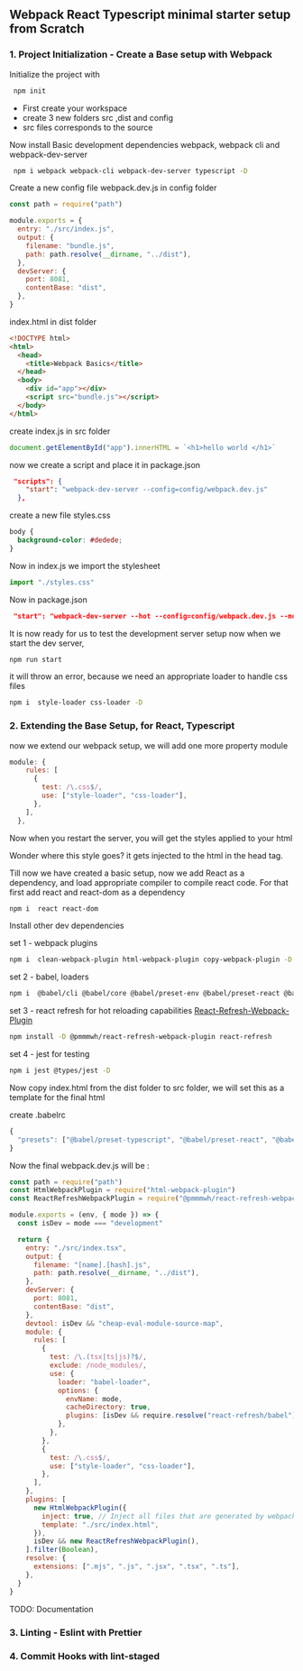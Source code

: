 ## Webpack React Typescript minimal starter setup from Scratch

### 1. Project Initialization - Create a Base setup with Webpack

Initialize the project with

```sh
 npm init
```

- First create your workspace
- create 3 new folders src ,dist and config
- src files corresponds to the source

Now install Basic development dependencies webpack, webpack cli and webpack-dev-server

```sh
 npm i webpack webpack-cli webpack-dev-server typescript -D
```

Create a new config file webpack.dev.js in config folder

```js
const path = require("path")

module.exports = {
  entry: "./src/index.js",
  output: {
    filename: "bundle.js",
    path: path.resolve(__dirname, "../dist"),
  },
  devServer: {
    port: 8081,
    contentBase: "dist",
  },
}
```

index.html in dist folder

```html
<!DOCTYPE html>
<html>
  <head>
    <title>Webpack Basics</title>
  </head>
  <body>
    <div id="app"></div>
    <script src="bundle.js"></script>
  </body>
</html>
```

create index.js in src folder

```javascript
document.getElementById("app").innerHTML = `<h1>hello world </h1>`
```

now we create a script and place it in package.json

```json
 "scripts": {
    "start": "webpack-dev-server --config=config/webpack.dev.js"
  },
```

create a new file styles.css

```css
body {
  background-color: #dedede;
}
```

Now in index.js we import the stylesheet

```javascript
import "./styles.css"
```

Now in package.json

```json
 "start": "webpack-dev-server --hot --config=config/webpack.dev.js --mode development",
```

It is now ready for us to test the development server setup
now when we start the dev server,

```sh
npm run start
```

it will throw an error, because we need an appropriate loader to handle css files

```sh
npm i  style-loader css-loader -D
```

### 2. Extending the Base Setup, for React, Typescript

now we extend our webpack setup, we will add one more property module

```javascript
module: {
    rules: [
      {
        test: /\.css$/,
        use: ["style-loader", "css-loader"],
      },
    ],
  },
```

Now when you restart the server, you will get the styles applied to your html

Wonder where this style goes? it gets injected to the html in the head tag.

Till now we have created a basic setup, now we add React as a dependency, and load appropriate compiler to compile react code. For that first add react and react-dom as a dependency

```sh
npm i  react react-dom
```

Install other dev dependencies

set 1 - webpack plugins

```sh
npm i  clean-webpack-plugin html-webpack-plugin copy-webpack-plugin -D
```

set 2 - babel, loaders

```sh
npm i  @babel/cli @babel/core @babel/preset-env @babel/preset-react @babel/preset-typescript babel-plugin-transform-class-properties babel-loader source-map-loader url-loader @types/react @types/react-dom -D
```

set 3 - react refresh for hot reloading capabilities [React-Refresh-Webpack-Plugin](https://github.com/pmmmwh/react-refresh-webpack-plugin)

```sh
npm install -D @pmmmwh/react-refresh-webpack-plugin react-refresh
```

set 4 - jest for testing

```sh
npm i jest @types/jest -D
```

Now copy index.html from the dist folder to src folder, we will set this as a template for the final html

create .babelrc

```javascript
{
  "presets": ["@babel/preset-typescript", "@babel/preset-react", "@babel/preset-env"]
}

```

Now the final webpack.dev.js will be :

```javascript
const path = require("path")
const HtmlWebpackPlugin = require("html-webpack-plugin")
const ReactRefreshWebpackPlugin = require("@pmmmwh/react-refresh-webpack-plugin")

module.exports = (env, { mode }) => {
  const isDev = mode === "development"

  return {
    entry: "./src/index.tsx",
    output: {
      filename: "[name].[hash].js",
      path: path.resolve(__dirname, "../dist"),
    },
    devServer: {
      port: 8081,
      contentBase: "dist",
    },
    devtool: isDev && "cheap-eval-module-source-map",
    module: {
      rules: [
        {
          test: /\.(tsx|ts|js)?$/,
          exclude: /node_modules/,
          use: {
            loader: "babel-loader",
            options: {
              envName: mode,
              cacheDirectory: true,
              plugins: [isDev && require.resolve("react-refresh/babel")].filter(Boolean),
            },
          },
        },
        {
          test: /\.css$/,
          use: ["style-loader", "css-loader"],
        },
      ],
    },
    plugins: [
      new HtmlWebpackPlugin({
        inject: true, // Inject all files that are generated by webpack, e.g. bundle.js
        template: "./src/index.html",
      }),
      isDev && new ReactRefreshWebpackPlugin(),
    ].filter(Boolean),
    resolve: {
      extensions: [".mjs", ".js", ".jsx", ".tsx", ".ts"],
    },
  }
}
```

TODO: Documentation

### 3. Linting - Eslint with Prettier

### 4. Commit Hooks with lint-staged
